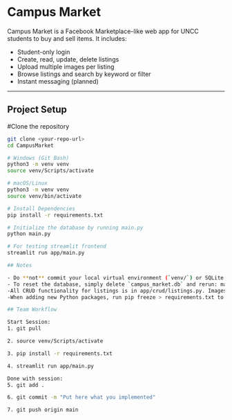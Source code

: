 # Campus Market

Campus Market is a Facebook Marketplace-like web app for UNCC students to buy and sell items. It includes:

- Student-only login
- Create, read, update, delete listings
- Upload multiple images per listing
- Browse listings and search by keyword or filter
- Instant messaging (planned)

---

## Project Setup

#Clone the repository

```bash
git clone <your-repo-url>
cd CampusMarket

# Windows (Git Bash)
python3 -m venv venv
source venv/Scripts/activate

# macOS/Linux
python3 -m venv venv
source venv/bin/activate

# Install Dependencies
pip install -r requirements.txt

# Initialize the database by running main.py
python main.py

# For testing streamlit frontend
streamlit run app/main.py

## Notes

- Do **not** commit your local virtual environment (`venv/`) or SQLite database (`campus_market.db`) to Git.
- To reset the database, simply delete `campus_market.db` and rerun: main.py
-All CRUD functionality for listings is in app/crud/listings.py. Images are automatically linked via foreign keys.
-When adding new Python packages, run pip freeze > requirements.txt to update dependencies.

## Team Workflow

Start Session:
1. git pull

2. source venv/Scripts/activate

3. pip install -r requirements.txt

4. streamlit run app/main.py

Done with session:
5. git add .

6. git commit -m "Put here what you implemented"

7. git push origin main
